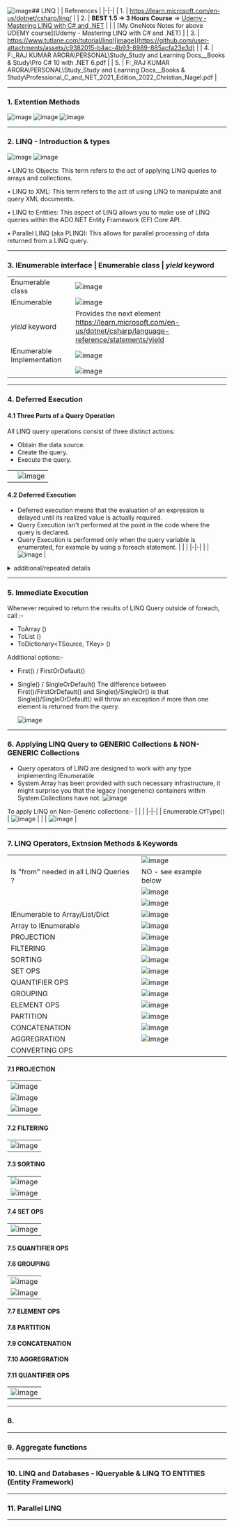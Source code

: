 ![image](https://github.com/user-attachments/assets/1372be49-092a-44c8-a6fc-68628c1d6ea7)## LINQ
 | | References |
 |-|-|
 | 1. | https://learn.microsoft.com/en-us/dotnet/csharp/linq/ |
 | 2. | **BEST 1.5 -> 3 Hours Course** => [Udemy - Mastering LINQ with C# and .NET](https://luxoft.udemy.com/course/linqlinq/) |
 | | [My OneNote Notes for above UDEMY course](Udemy - Mastering LINQ with C# and .NET) |
 | 3. | https://www.tutlane.com/tutorial/linq![image](https://github.com/user-attachments/assets/c9382015-b4ac-4b93-8989-885acfa23e3d) |
 | 4. | F:\_RAJ KUMAR ARORA\PERSONAL\Study\_Study and Learning Docs\__Books & Study\Pro C# 10 with .NET 6.pdf | 
 | 5. | F:\_RAJ KUMAR ARORA\PERSONAL\Study\_Study and Learning Docs\__Books & Study\Professional_C_and_NET_2021_Edition_2022_Christian_Nagel.pdf | 
 
----------------------------------------------------------------------------------------
### 1. Extention Methods

![image](https://github.com/user-attachments/assets/2ffed5d7-1972-4361-921e-9846fb6b3a0a)
![image](https://github.com/user-attachments/assets/fe6dcb44-6d4f-42b1-953b-968e28c43c80)
![image](https://github.com/user-attachments/assets/fb97dbb5-db6c-49e5-b3a6-b9fba1f46bab)

----------------------------------------------------------------------------------------
### 2. LINQ - Introduction & types

![image](https://github.com/user-attachments/assets/c523315c-92ac-46a2-bd62-70e043ed809b)
![image](https://github.com/user-attachments/assets/dac7818d-39a3-4bba-9102-0f7ade457a9c)

• LINQ to Objects: This term refers to the act of applying LINQ queries to arrays and collections.

• LINQ to XML: This term refers to the act of using LINQ to manipulate and query XML documents.

• LINQ to Entities: This aspect of LINQ allows you to make use of LINQ queries within the ADO.NET Entity Framework (EF) Core API.

• Parallel LINQ (aka PLINQ): This allows for parallel processing of data returned from a LINQ query.

----------------------------------------------------------------------------------------
### 3. IEnumerable <T> interface |  Enumerable class | _yield_ keyword

 | | |
 |-|-|
 | Enumerable class | ![image](https://github.com/user-attachments/assets/bcdad31f-1424-45ad-a843-b5a4ee7c04cc)  |
 | IEnumerable <T>  | ![image](https://github.com/user-attachments/assets/56f15579-01f9-4cc8-b228-9b47936341aa)  |
 | _yield_ keyword  | Provides the next element <https://learn.microsoft.com/en-us/dotnet/csharp/language-reference/statements/yield>  | 
 | IEnumerable <T> Implementation | ![image](https://github.com/user-attachments/assets/1e52ce1d-3534-44f8-a373-182fdb77cbdf)  |
 | | ![image](https://github.com/user-attachments/assets/1afb4812-7379-4061-8c77-785c84c25a2d) |

----------------------------------------------------------------------------------------
### 4. Deferred Execution

#### 4.1 Three Parts of a Query Operation

All LINQ query operations consist of three distinct actions:
  *  Obtain the data source.
  *  Create the query.
  *  Execute the query.
    
| | |
|-|-|
| | ![image](https://github.com/user-attachments/assets/4eb8d190-1147-4b45-bc6e-be79e62afa61) |

#### 4.2 Deferred Execution

  *  Deferred execution means that the evaluation of an expression is delayed until its realized value is actually required. 
  *  Query Execution isn't performed at the point in the code where the query is declared.
  *  Query Execution is performed only when the query variable is enumerated, for example by using a foreach statement.
| | |
|-|-|
| |  ![image](https://github.com/user-attachments/assets/b0105242-8bf1-4ed5-85c4-c921de227487) | 

  <details>
   <summary>  additional/repeated details </summary>
       BENEFITS 
      - Query can be reused/executed multiple times and we can get the latest/dynamic results. If changes to data e.g, add/remove/update 
        has occurred in between of multiple execution, it will be reflected at execution time. 
      - Results will not be static/obselete.
  </details>

----------------------------------------------------------------------------------------
### 5. Immediate Execution
Whenever required to return the results of LINQ Query outside of foreach, call :-
- ToArray<T> ()
- ToList <T> ()
- ToDictionary<TSource, TKey> ()

Additional options:-
- First() / FirstOrDefault()
- Single() / SingleOrDefault()
 The difference between First()/FirstOrDefault() and Single()/SingleOr() is that Single()/SingleOrDefault() will throw an exception if more than one element is returned from the query.

  ![image](https://github.com/user-attachments/assets/2935d6d7-8dd4-4142-b2d3-c5d95ba6e384)

----------------------------------------------------------------------------------------
### 6. Applying LINQ Query to GENERIC Collections & NON-GENERIC Collections 
* Query operators of LINQ are designed to work with any type implementing IEnumerable<T>
* System.Array has been provided with such necessary infrastructure, it might surprise you that the legacy (nongeneric) containers within System.Collections have not.
  ![image](https://github.com/user-attachments/assets/ec03c933-b84c-409f-b056-4bbf8637548f)

To apply LINQ on Non-Generic collections:-
| | | 
|-|-|
| Enumerable.OfType<T>() | ![image](https://github.com/user-attachments/assets/567118fc-d764-4e70-a439-b214d025aaf2) |
|                        | ![image](https://github.com/user-attachments/assets/4adf112a-ac65-4062-90dd-da3964ca8ef8) | 

----------------------------------------------------------------------------------------
### 7. LINQ Operators, Extnsion Methods & Keywords

| | | 
|-|-|
| | ![image](https://github.com/user-attachments/assets/9ac4a0c0-b034-47c8-b174-512a81c5c421) |
| Is "from" needed in all LINQ Queries ? | NO - see example below | 
| | ![image](https://github.com/user-attachments/assets/cf86aa22-bff6-49f8-a9df-7e8704405e72) |
| | ![image](https://github.com/user-attachments/assets/9bacf1e1-4710-48d8-b44e-94dfe58b623d) |
| IEnumerable<T> to Array/List/Dict | ![image](https://github.com/user-attachments/assets/d3e3a99d-974b-4e78-af25-75331ce3de15) |
| Array to IEnumerable<T> | ![image](https://github.com/user-attachments/assets/3046118e-71cd-4cbb-a44f-14cf914187a9) |
| PROJECTION | ![image](https://github.com/user-attachments/assets/0b0195ab-f94e-4160-bea9-1d3114e61e82) |
| FILTERING  | ![image](https://github.com/user-attachments/assets/c8356ae5-0e7b-4ec7-9e5c-8498c1bf02e1) |
| SORTING    | ![image](https://github.com/user-attachments/assets/8416c096-5d2c-4fe6-9c47-7f079946c8a5) |
| SET OPS    | ![image](https://github.com/user-attachments/assets/3cae15f2-e16f-4cf4-a833-12e08b3c81f5) |
| QUANTIFIER OPS | ![image](https://github.com/user-attachments/assets/8071c035-7f07-49ec-8b39-b37370468cb2) |
| GROUPING | ![image](https://github.com/user-attachments/assets/b0a7d9df-d5a3-4978-94ca-2376d09ef911)  |
| ELEMENT OPS | ![image](https://github.com/user-attachments/assets/a622b24f-cebf-426d-a1a4-d19fdab895c4) |
| PARTITION  | ![image](https://github.com/user-attachments/assets/fcc7b3ae-4b35-4bc2-ba46-77b966a9608f) |
| CONCATENATION | ![image](https://github.com/user-attachments/assets/e2cdbe15-b20f-48b7-989b-dddf2c1b82ad) |
| AGGREGRATION | ![image](https://github.com/user-attachments/assets/2737c582-3197-45ec-81dd-6c3a6d20cb71) |
| CONVERTING OPS | |


#### 7.1 PROJECTION  
| |
|-|
| ![image](https://github.com/user-attachments/assets/c333330c-29fa-4ddc-b045-052ecc61ef29) |
| ![image](https://github.com/user-attachments/assets/ac394efe-fba5-44d1-af79-72e9e1a21c7e) |
| ![image](https://github.com/user-attachments/assets/4e4402fb-963d-4136-b757-6c607cec2886) |

#### 7.2  FILTERING  
| |
|-|
| ![image](https://github.com/user-attachments/assets/5bab75ee-0289-4063-931a-7d640093e0f2) |

#### 7.3  SORTING 
| |
|-|
| ![image](https://github.com/user-attachments/assets/89d8e489-efbb-41b7-a1a6-d0c6987fa29d) |
| ![image](https://github.com/user-attachments/assets/45582d96-db0e-40ab-834a-e940bfc0becd) |

#### 7.4  SET OPS    
| |
|-|
|  ![image](https://github.com/user-attachments/assets/cdb9b36b-8634-4e58-b33c-5c5f277e9bcb) |

#### 7.5  QUANTIFIER OPS 
#### 7.6  GROUPING 
| |
|-|
| ![image](https://github.com/user-attachments/assets/35b69781-30af-4f69-9d1c-ad12c14e44a6) |
| ![image](https://github.com/user-attachments/assets/f1829024-1f82-4890-bbe0-7c31708dd9af) |

#### 7.7  ELEMENT OPS
#### 7.8  PARTITION  
#### 7.9  CONCATENATION
#### 7.10 AGGREGRATION 
#### 7.11 QUANTIFIER OPS
| |
|-|
| ![image](https://github.com/user-attachments/assets/1f477d40-8f3f-4533-b227-63acdd25c956) |


----------------------------------------------------------------------------------------
### 8. 

----------------------------------------------------------------------------------------
### 9. Aggregate functions

----------------------------------------------------------------------------------------
### 10. LINQ and Databases - IQueryable & LINQ TO ENTITIES (Entity Framework) 

----------------------------------------------------------------------------------------
### 11. Parallel LINQ

----------------------------------------------------------------------------------------

